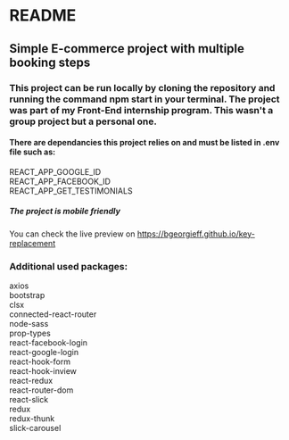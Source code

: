 # README

## Simple E-commerce project with multiple booking steps

### This project can be run locally by cloning the repository and running the command npm start in your terminal. The project was part of my Front-End internship program. This wasn't a group project but a personal one. 

#### There are dependancies this project relies on and must be listed in .env file such as: 
REACT_APP_GOOGLE_ID\
REACT_APP_FACEBOOK_ID\
REACT_APP_GET_TESTIMONIALS

##### The project is mobile friendly

You can check the live preview on https://bgeorgieff.github.io/key-replacement

### Additional used packages:
axios\
bootstrap\
clsx\
connected-react-router\
node-sass\
prop-types\
react-facebook-login\
react-google-login\
react-hook-form\
react-hook-inview\
react-redux\
react-router-dom\
react-slick\
redux\
redux-thunk\
slick-carousel
